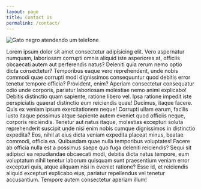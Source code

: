 ```yaml
---
layout: page
title: Contact Us
permalink: /contact/
---
```


![Gato negro atendendo um telefone](http://wdy.h-cdn.co/assets/cm/15/08/54ea956d1dff3_-_10-cat-with-phone-2.jpg)

Lorem ipsum dolor sit amet consectetur adipisicing elit. Vero aspernatur numquam, laboriosam corrupti omnis aliquid iste asperiores at, officiis obcaecati autem aut perferendis natus? Deleniti quia rerum nemo optio dicta consectetur? Temporibus eaque vero reprehenderit, unde nobis commodi quae corrupti modi dignissimos consequuntur quod debitis error tenetur tempore officia? Provident, enim? Aperiam consectetur consequatur odio unde corporis, pariatur laboriosam molestiae nemo animi explicabo! Debitis distinctio quam sapiente, ratione libero vel. Ipsa ratione impedit iste perspiciatis quaerat distinctio eum reiciendis quae! Ducimus, itaque facere. Quis ex veniam ipsum exercitationem neque! Corrupti ullam earum, facilis iusto itaque possimus atque sapiente autem eveniet quod officiis neque, corporis reiciendis. Tenetur aut natus itaque, molestias excepturi soluta reprehenderit suscipit unde nisi enim nobis cumque dignissimos in distinctio expedita? Eos, nihil at eius dicta veniam expedita placeat minus, beatae commodi, officia ea. Quibusdam quae nulla temporibus voluptates! Facere ab officia nulla est a possimus saepe quo fuga deleniti reiciendis? Sequi sit adipisci ea repudiandae obcaecati modi, debitis dicta natus tempore, eum voluptatum nihil tenetur laborum quisquam sunt praesentium veniam error excepturi quis, atque aliquam nisi in eveniet ratione? Esse id, et reiciendis aliquid excepturi explicabo eius, pariatur repellendus vel tenetur accusantium. Tempore autem consectetur aperiam illum!